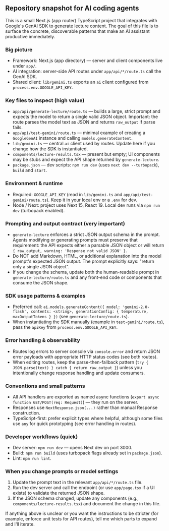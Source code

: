 ## Repository snapshot for AI coding agents

This is a small Next.js (app router) TypeScript project that integrates with Google's GenAI SDK to generate lecture content. The goal of this file is to surface the concrete, discoverable patterns that make an AI assistant productive immediately.

### Big picture
- Framework: Next.js (app directory) — server and client components live under `app/`.
- AI integration: server-side API routes under `app/api/*/route.ts` call the GenAI SDK.
- Shared client: `lib/gemini.ts` exports an `ai` client configured from `process.env.GOOGLE_API_KEY`.

### Key files to inspect (high value)
- `app/api/generate-lecture/route.ts` — builds a large, strict prompt and expects the model to return a single valid JSON object. Important: the route parses the model text as JSON and returns `raw_output` if parse fails.
- `app/api/test-gemini/route.ts` — minimal example of creating a `GoogleGenAI` instance and calling `models.generateContent`.
- `lib/gemini.ts` — central `ai` client used by routes. Update here if you change how the SDK is instantiated.
- `components/lecture-results.tsx` — present but empty; UI components may be stubs and expect the API shape returned by `generate-lecture`.
- `package.json` — dev scripts: `npm run dev` (uses `next dev --turbopack`), `build` and `start`.

### Environment & runtime
- Required: `GOOGLE_API_KEY` (read in `lib/gemini.ts` and `app/api/test-gemini/route.ts`). Keep it in your local env or a `.env` for dev.
- Node / Next: project uses Next 15, React 19. Local dev runs via `npm run dev` (turbopack enabled).

### Prompting and output contract (very important)
- `generate-lecture` enforces a strict JSON output schema in the prompt. Agents modifying or generating prompts must preserve that requirement: the API expects either a parsable JSON object or will return `{ raw_output, warning: 'Response not valid JSON' }`.
- Do NOT add Markdown, HTML, or additional explanation into the model prompt's expected JSON output. The prompt explicitly says: "return only a single JSON object".
- If you change the schema, update both the human-readable prompt in `generate-lecture/route.ts` and any front-end code or components that consume the JSON shape.

### SDK usage patterns & examples
- Preferred call: `ai.models.generateContent({ model: 'gemini-2.0-flash', contents: <string>, generationConfig: { temperature, maxOutputTokens } })` (see `generate-lecture/route.ts`).
- When instantiating the SDK manually (example in `test-gemini/route.ts`), pass the `apiKey` from `process.env.GOOGLE_API_KEY`.

### Error handling & observability
- Routes log errors to server console via `console.error` and return JSON error payloads with appropriate HTTP status codes (see both routes).
- When editing routes, keep the parse-then-fallback pattern (`try { JSON.parse(text) } catch { return raw_output }`) unless you intentionally change response handling and update consumers.

### Conventions and small patterns
- All API handlers are exported as named async functions (`export async function GET/POST(req: Request)`) — they run on the server.
- Responses use `NextResponse.json(...)` rather than manual Response construction.
- TypeScript-first: prefer explicit types where helpful, although some files use `any` for quick prototyping (see error handling in routes).

### Developer workflows (quick)
- Dev server: `npm run dev` — opens Next dev on port 3000.
- Build: `npm run build` (uses turbopack flags already set in `package.json`).
- Lint: `npm run lint`.

### When you change prompts or model settings
1. Update the prompt text in the relevant `app/api/*/route.ts` file.
2. Run the dev server and call the endpoint (or use `app/page.tsx` if a UI exists) to validate the returned JSON shape.
3. If the JSON schema changed, update any components (e.g., `components/lecture-results.tsx`) and document the change in this file.

If anything above is unclear or you want the instructions to be stricter (for example, enforce unit tests for API routes), tell me which parts to expand and I'll iterate.

